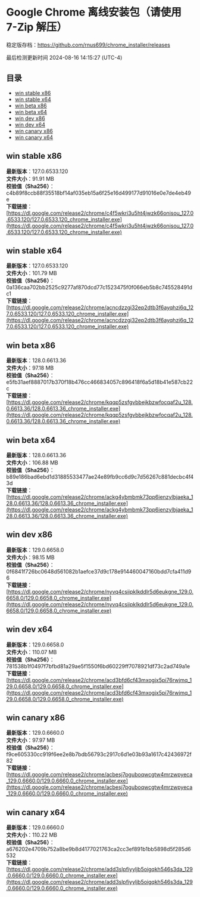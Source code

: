 # Google Chrome 离线安装包（请使用 7-Zip 解压）
稳定版存档：<https://github.com/rnus699/chrome_installer/releases>

最后检测更新时间
2024-08-16 14:15:27 (UTC-4)


## 目录
* [win stable x86](https://github.com/rnus699/chrome_installer?tab=readme-ov-file#win-stable-x86)
* [win stable x64](https://github.com/rnus699/chrome_installer?tab=readme-ov-file#win-stable-x64)
* [win beta x86](https://github.com/rnus699/chrome_installer?tab=readme-ov-file#win-beta-x86)
* [win beta x64](https://github.com/rnus699/chrome_installer?tab=readme-ov-file#win-beta-x64)
* [win dev x86](https://github.com/rnus699/chrome_installer?tab=readme-ov-file#win-dev-x86)
* [win dev x64](https://github.com/rnus699/chrome_installer?tab=readme-ov-file#win-dev-x64)
* [win canary x86](https://github.com/rnus699/chrome_installer?tab=readme-ov-file#win-canary-x86)
* [win canary x64](https://github.com/rnus699/chrome_installer?tab=readme-ov-file#win-canary-x64)

## win stable x86
**最新版本**：127.0.6533.120  
**文件大小**：91.91 MB  
**校验值（Sha256）**：c4b89f8ccb88f35518bf14af035eb15a6f25e16d499177d91016e0e7de4eb49e  
**下载链接**：[https://dl.google.com/release2/chrome/c4f5wkri3u5ht4jwzk66onisou_127.0.6533.120/127.0.6533.120_chrome_installer.exe](https://dl.google.com/release2/chrome/c4f5wkri3u5ht4jwzk66onisou_127.0.6533.120/127.0.6533.120_chrome_installer.exe)  

## win stable x64
**最新版本**：127.0.6533.120  
**文件大小**：101.79 MB  
**校验值（Sha256）**：0a136caa702bb2525c9277af870dcd77c1523475f0f066eb5b8c745528491dc1  
**下载链接**：[https://dl.google.com/release2/chrome/acncdzzgi32ep2dtb3f6ayqhzi6q_127.0.6533.120/127.0.6533.120_chrome_installer.exe](https://dl.google.com/release2/chrome/acncdzzgi32ep2dtb3f6ayqhzi6q_127.0.6533.120/127.0.6533.120_chrome_installer.exe)  

## win beta x86
**最新版本**：128.0.6613.36  
**文件大小**：97.18 MB  
**校验值（Sha256）**：e5fb31aef8887017b370f18b476cc466834057c896418f6a5d18b41e587cb22c  
**下载链接**：[https://dl.google.com/release2/chrome/kqqp5zsfgvbbejkbzwfocqaf2u_128.0.6613.36/128.0.6613.36_chrome_installer.exe](https://dl.google.com/release2/chrome/kqqp5zsfgvbbejkbzwfocqaf2u_128.0.6613.36/128.0.6613.36_chrome_installer.exe)  

## win beta x64
**最新版本**：128.0.6613.36  
**文件大小**：106.88 MB  
**校验值（Sha256）**：b89e186bad6ebd1d31885533477ae24e89fb9cc6d9c7d56267c881decbc4f43d  
**下载链接**：[https://dl.google.com/release2/chrome/ackg4ybmbmk73pp6ienzylbjaeka_128.0.6613.36/128.0.6613.36_chrome_installer.exe](https://dl.google.com/release2/chrome/ackg4ybmbmk73pp6ienzylbjaeka_128.0.6613.36/128.0.6613.36_chrome_installer.exe)  

## win dev x86
**最新版本**：129.0.6658.0  
**文件大小**：98.15 MB  
**校验值（Sha256）**：0f6841f726bc0648d561082b1aefce37d9c178e914460047160bdd7cfa411d96  
**下载链接**：[https://dl.google.com/release2/chrome/nyvq4csiipklkddlr5d6eukgne_129.0.6658.0/129.0.6658.0_chrome_installer.exe](https://dl.google.com/release2/chrome/nyvq4csiipklkddlr5d6eukgne_129.0.6658.0/129.0.6658.0_chrome_installer.exe)  

## win dev x64
**最新版本**：129.0.6658.0  
**文件大小**：110.07 MB  
**校验值（Sha256）**：781538b1f0497f7bfbd81a29ae5f1550f6bd60229ff7078921df73c2ad749a1e  
**下载链接**：[https://dl.google.com/release2/chrome/acd3bfd6cf43mxogjx5pi76rwjmq_129.0.6658.0/129.0.6658.0_chrome_installer.exe](https://dl.google.com/release2/chrome/acd3bfd6cf43mxogjx5pi76rwjmq_129.0.6658.0/129.0.6658.0_chrome_installer.exe)  

## win canary x86
**最新版本**：129.0.6660.0  
**文件大小**：97.97 MB  
**校验值（Sha256）**：f9ce605330cc919f6ee2e8b7bdb56793c2917c6d1e03b93a1617c42436972f82  
**下载链接**：[https://dl.google.com/release2/chrome/acbesj7pguboqwcgtw4mrzwpyeca_129.0.6660.0/129.0.6660.0_chrome_installer.exe](https://dl.google.com/release2/chrome/acbesj7pguboqwcgtw4mrzwpyeca_129.0.6660.0/129.0.6660.0_chrome_installer.exe)  

## win canary x64
**最新版本**：129.0.6660.0  
**文件大小**：110.22 MB  
**校验值（Sha256）**：a676202e4709b752a8be9b8d4177021763ca2cc3ef891b1bb5898d5f285d6532  
**下载链接**：[https://dl.google.com/release2/chrome/add3slpfiyyljb5oigqkh546s3da_129.0.6660.0/129.0.6660.0_chrome_installer.exe](https://dl.google.com/release2/chrome/add3slpfiyyljb5oigqkh546s3da_129.0.6660.0/129.0.6660.0_chrome_installer.exe)  

